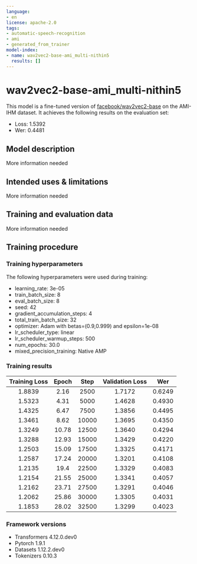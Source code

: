 ```yaml
---
language:
- en
license: apache-2.0
tags:
- automatic-speech-recognition
- ami
- generated_from_trainer
model-index:
- name: wav2vec2-base-ami_multi-nithin5
  results: []
---
```


<!-- This model card has been generated automatically according to the information the Trainer had access to. You
should probably proofread and complete it, then remove this comment. -->

# wav2vec2-base-ami_multi-nithin5

This model is a fine-tuned version of [facebook/wav2vec2-base](https://huggingface.co/facebook/wav2vec2-base) on the AMI-IHM dataset.
It achieves the following results on the evaluation set:
- Loss: 1.5392
- Wer: 0.4481

## Model description

More information needed

## Intended uses & limitations

More information needed

## Training and evaluation data

More information needed

## Training procedure

### Training hyperparameters

The following hyperparameters were used during training:
- learning_rate: 3e-05
- train_batch_size: 8
- eval_batch_size: 8
- seed: 42
- gradient_accumulation_steps: 4
- total_train_batch_size: 32
- optimizer: Adam with betas=(0.9,0.999) and epsilon=1e-08
- lr_scheduler_type: linear
- lr_scheduler_warmup_steps: 500
- num_epochs: 30.0
- mixed_precision_training: Native AMP

### Training results

| Training Loss | Epoch | Step  | Validation Loss | Wer    |
|:-------------:|:-----:|:-----:|:---------------:|:------:|
| 1.8839        | 2.16  | 2500  | 1.7172          | 0.6249 |
| 1.5323        | 4.31  | 5000  | 1.4628          | 0.4930 |
| 1.4325        | 6.47  | 7500  | 1.3856          | 0.4495 |
| 1.3461        | 8.62  | 10000 | 1.3695          | 0.4350 |
| 1.3249        | 10.78 | 12500 | 1.3640          | 0.4294 |
| 1.3288        | 12.93 | 15000 | 1.3429          | 0.4220 |
| 1.2503        | 15.09 | 17500 | 1.3325          | 0.4171 |
| 1.2587        | 17.24 | 20000 | 1.3201          | 0.4108 |
| 1.2135        | 19.4  | 22500 | 1.3329          | 0.4083 |
| 1.2154        | 21.55 | 25000 | 1.3341          | 0.4057 |
| 1.2162        | 23.71 | 27500 | 1.3291          | 0.4046 |
| 1.2062        | 25.86 | 30000 | 1.3305          | 0.4031 |
| 1.1853        | 28.02 | 32500 | 1.3299          | 0.4023 |


### Framework versions

- Transformers 4.12.0.dev0
- Pytorch 1.9.1
- Datasets 1.12.2.dev0
- Tokenizers 0.10.3
